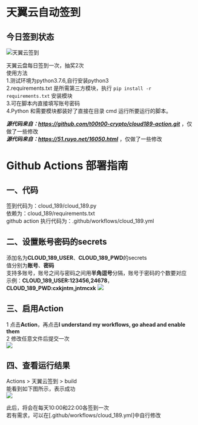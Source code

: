 # 天翼云自动签到  
## 今日签到状态  
![天翼云签到](https://github.com/HiJohnDoe/my_checkin_actions/workflows/%E5%A4%A9%E7%BF%BC%E4%BA%91%E7%AD%BE%E5%88%B0/badge.svg)  


天翼云盘每日签到一次，抽奖2次  
使用方法  
1.测试环境为python3.7.6,自行安装python3  
2.requirements.txt 是所需第三方模块，执行 `pip install -r requirements.txt` 安装模块  
3.可在脚本内直接填写账号密码  
4.Python 和需要模块都装好了直接在目录 cmd 运行所要运行的脚本。  

***源代码来自：https://github.com/t00t00-crypto/cloud189-action.git*** ，仅做了一些修改   
***源代码来自：https://51.ruyo.net/16050.html*** ，仅做了一些修改

# Github Actions 部署指南
## 一、代码
签到代码为：cloud_189/cloud_189.py  
依赖为：cloud_189/requirements.txt  
github action 执行代码为：.github/workflows/cloud_189.yml
## 二、设置账号密码的secrets
添加名为**CLOUD_189_USER**、**CLOUD_189_PWD**的secrets  
值分别为**账号**、**密码**  
支持多账号，账号之间与密码之间用**半角逗号**分隔，账号于密码的个数要对应  
示例：**CLOUD_189_USER:123456,24678**，**CLOUD_189_PWD:cxkjntm,jntmcxk**
![](http://tu.yaohuo.me/imgs/2020/06/748bf9c0ca6143cd.png)

## 三、启用Action
1 点击**Action**，再点击**I understand my workflows, go ahead and enable them**  
2 修改任意文件后提交一次  
![](http://tu.yaohuo.me/imgs/2020/06/34ca160c972b9927.png)

## 四、查看运行结果
Actions > 天翼云签到 > build  
能看到如下图所示，表示成功  
![](http://tu.yaohuo.me/imgs/2020/06/b9e596c99f3835e0.png)

此后，将会在每天10:00和22:00各签到一次  
若有需求，可以在[.github/workflows/cloud_189.yml]中自行修改
